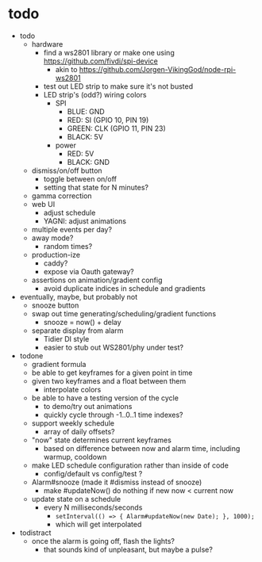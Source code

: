 # todo

* todo
  * hardware
    * find a ws2801 library or make one using https://github.com/fivdi/spi-device
      * akin to https://github.com/Jorgen-VikingGod/node-rpi-ws2801
    * test out LED strip to make sure it's not busted
    * LED strip's (odd?) wiring colors
      * SPI
        * BLUE: GND
        * RED: SI (GPIO 10, PIN 19)
        * GREEN: CLK (GPIO 11, PIN 23)
        * BLACK: 5V
      * power
        * RED: 5V
        * BLACK: GND
  * dismiss/on/off button
    * toggle between on/off
    * setting that state for N minutes?
  * gamma correction
  * web UI
    * adjust schedule
    * YAGNI: adjust animations
  * multiple events per day?
  * away mode?
    * random times?
  * production-ize
    * caddy?
    * expose via Oauth gateway?
  * assertions on animation/gradient config
    * avoid duplicate indices in schedule and gradients
* eventually, maybe, but probably not
  * snooze button
  * swap out time generating/scheduling/gradient functions
    * snooze = now() + delay
  * separate display from alarm
    * Tidier DI style
    * easier to stub out WS2801/phy under test?
* todone
  * gradient formula
  * be able to get keyframes for a given point in time
  * given two keyframes and a float between them
    * interpolate colors
  * be able to have a testing version of the cycle
    * to demo/try out animations
    * quickly cycle through -1..0..1 time indexes?
  * support weekly schedule
    * array of daily offsets?
  * "now" state determines current keyframes
    * based on difference between now and alarm time, including warmup, cooldown
  * make LED schedule configuration rather than inside of code
    * config/default vs config/test ?
  * Alarm#snooze (made it #dismiss instead of snooze)
    * make #updateNow() do nothing if new now < current now
  * update state on a schedule
    * every N milliseconds/seconds
      * `setInterval(() => { Alarm#updateNow(new Date); }, 1000);`
      * which will get interpolated
* todistract
  * once the alarm is going off, flash the lights?
    * that sounds kind of unpleasant, but maybe a pulse?

